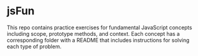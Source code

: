 # jsFun

This repo contains practice exercises for fundamental JavaScript concepts including scope, prototype methods, and context. Each concept has a corresponding folder with a README that includes instructions for solving each type of problem.